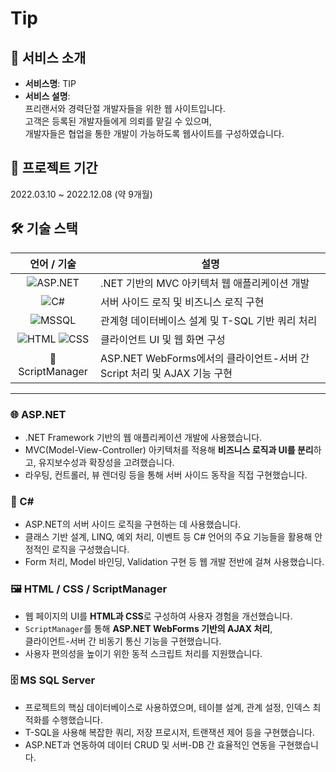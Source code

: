 # Tip

## 👀 서비스 소개
- **서비스명**: TIP
- **서비스 설명**:  
  프리랜서와 경력단절 개발자들을 위한 웹 사이트입니다.  
  고객은 등록된 개발자들에게 의뢰를 맡길 수 있으며,  
  개발자들은 협업을 통한 개발이 가능하도록 웹사이트를 구성하였습니다.

## 📅 프로젝트 기간
2022.03.10 ~ 2022.12.08 (약 9개월)

## 🛠 기술 스택

| 언어 / 기술 | 설명 |
|:------------:|------|
| ![ASP.NET](https://img.shields.io/badge/ASP.NET-5C2D91?style=flat-square&logo=dotnet&logoColor=white) | .NET 기반의 MVC 아키텍처 웹 애플리케이션 개발 |
| ![C#](https://img.shields.io/badge/C%23-239120?style=flat-square&logo=c-sharp&logoColor=white) | 서버 사이드 로직 및 비즈니스 로직 구현 |
| ![MSSQL](https://img.shields.io/badge/MS%20SQL%20Server-CC2927?style=flat-square&logo=microsoftsqlserver&logoColor=white) | 관계형 데이터베이스 설계 및 T-SQL 기반 쿼리 처리 |
| ![HTML](https://img.shields.io/badge/HTML-E34F26?style=flat-square&logo=html5&logoColor=white) ![CSS](https://img.shields.io/badge/CSS-1572B6?style=flat-square&logo=css3&logoColor=white) | 클라이언트 UI 및 웹 화면 구성 |
| 🧩 ScriptManager | ASP.NET WebForms에서의 클라이언트-서버 간 Script 처리 및 AJAX 기능 구현 |

---

### 🌐 ASP.NET

- .NET Framework 기반의 웹 애플리케이션 개발에 사용했습니다.
- MVC(Model-View-Controller) 아키텍처를 적용해 **비즈니스 로직과 UI를 분리**하고, 유지보수성과 확장성을 고려했습니다.
- 라우팅, 컨트롤러, 뷰 렌더링 등을 통해 서버 사이드 동작을 직접 구현했습니다.

### 🧠 C#

- ASP.NET의 서버 사이드 로직을 구현하는 데 사용했습니다.
- 클래스 기반 설계, LINQ, 예외 처리, 이벤트 등 C# 언어의 주요 기능들을 활용해 안정적인 로직을 구성했습니다.
- Form 처리, Model 바인딩, Validation 구현 등 웹 개발 전반에 걸쳐 사용했습니다.

### 🖼 HTML / CSS / ScriptManager

- 웹 페이지의 UI를 **HTML과 CSS**로 구성하여 사용자 경험을 개선했습니다.
- `ScriptManager`를 통해 **ASP.NET WebForms 기반의 AJAX 처리**,  
  클라이언트-서버 간 비동기 통신 기능을 구현했습니다.
- 사용자 편의성을 높이기 위한 동적 스크립트 처리를 지원했습니다.

### 🗄 MS SQL Server

- 프로젝트의 핵심 데이터베이스로 사용하였으며, 테이블 설계, 관계 설정, 인덱스 최적화를 수행했습니다.
- T-SQL을 사용해 복잡한 쿼리, 저장 프로시저, 트랜잭션 제어 등을 구현했습니다.
- ASP.NET과 연동하여 데이터 CRUD 및 서버-DB 간 효율적인 연동을 구현했습니다.
